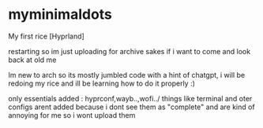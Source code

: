 # myminimaldots
My first rice [Hyprland] 

restarting so im just uploading for archive sakes if i want to come and look back at old me

Im new to arch so its mostly jumbled code with a hint of chatgpt, i will be redoing my rice and ill be learning how to do it properly :)

only essentials added : hyprconf,wayb..,wofi../ things like terminal and oter configs arent added because i dont see them as "complete" and are kind of annoying for me so i wont upload them 
